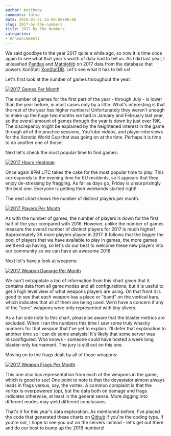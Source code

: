 ```yaml
---
author: Antibody
comments: false
date: 2018-01-21 14:00:00+00:00
slug: 2017-by-the-numbers
title: 2017 By The Numbers
categories:
- Announcements
---
```

We said goodbye to the year 2017 quite a while ago, so now it is time once again to see what 
that year's worth of data had to tell us. As I did last year, I unleashed [Pandas][pandas] and 
[Matplotlib][matplotlib] on 2017 data from the database that powers XonStat:
[XonStatDB][xonstatdb]. Let's see what it has to tell us!

Let's first look at the number of games throughout the year:

<a href="/m/uploads/2018/01/2017_games_per_month.png">
  <img src="/m/uploads/2018/01/2017_games_per_month.png" title="2017 Games Per Month" class="th m10">
</a>

The number of games for the first part of the year - through July - is lower than the year
before, in most cases only by a little. What's interesting is that the rest of the year has higher
numbers! Unfortunately they weren't enough to make up the huge two months we had in January and
February last year, so the overall amount of games through the year is down by just over 19K. The
discrepancy might be explained by the heightened interest in the game through all of the practice
sessions, YouTube videos, and player interviews for the Xonotic World Cup that was going on at 
the time. Perhaps it is time to do another one of those!

Next let's check the most popular time to find games:

<a href="/m/uploads/2018/01/2017_hours_heatmap.png">
  <img src="/m/uploads/2018/01/2017_hours_heatmap.png" title="2017 Hours Heatmap" class="th m10">
</a>

Once again 8PM UTC takes the cake for the most popular time to play. This corresponds to the
evening time for EU residents, so it appears that they enjoy de-stressing by fragging. As far
as days go, Friday is unsurprisingly the best one. Everyone is getting their weekends started
right!

The next chart shows the number of distinct players per month.

<a href="/m/uploads/2018/01/2017_players_per_month.png">
  <img src="/m/uploads/2018/01/2017_players_per_month.png" title="2017 Players Per Month" class="th m10">
</a>

As with the number of games, the number of players is down for the first half of the year compared
with 2016. However, unlike the number of games measure the overall number of distinct players for 2017 is much higher! 
Approximately 3K more players played in 2017. It follows
that the bigger the pool of players that we have available to play in games, the more games we'll end up
having, so let's do our best to welcome these new players into our community so we can have an
awesome 2018.

Next let's have a look at weapons: 

<a href="/m/uploads/2018/01/2017_weapon_damage_per_month.png">
  <img src="/m/uploads/2018/01/2017_weapon_damage_per_month.png" title="2017 Weapon Damage Per Month" class="th m10">
</a>

We can't extrapolate a ton of information from this chart given that it contains data from
all game modes and all configurations, but it is useful to get a high level view of what weapons
players are using. On that front it is good to see that each weapon has a place or "band" on the
vertical bars, which indicates that all of them are being used. We'd have a concern if any
of the "core" weapons were only represented with tiny slivers.

As a fun side note to this chart, please be aware that the blaster metrics are excluded. When I
ran the numbers this time I saw some truly whacky numbers for that weapon that I've yet to explain.
I'll defer that explanation to another time so I can do some analysis! It's likely that some server
was misconfigured. Who knows - someone could have hosted a week long blaster-only tournament. The
jury is still out on this one.

Moving on to the frags dealt by all of those weapons:

<a href="/m/uploads/2018/01/2017_weapon_frags_per_month.png">
  <img src="/m/uploads/2018/01/2017_weapon_frags_per_month.png" title="2017 Weapon Frags Per Month" class="th m10">
</a>

This one also has representation from each of the weapons in the game, which is good to see! One point to
note is that the devastator almost always leads in frags versus, say, the vortex. A common
complaint is that the vortex is overpowered (op), but the data both on damage and frags indicates
otherwise, at least in the general sense. More digging into different modes may yield different
conclusions.

That's it for this year's data exploration. As mentioned before, I've placed the code
that generated these charts on [Github][repo] if you're the coding type. If you're not, I hope 
to see you out on the servers instead - let's get out there and do our best to bump up
the 2018 numbers! 

[xonstatdb]: https://gitlab.com/xonotic/xonstatdb
[pandas]: http://pandas.pydata.org/
[matplotlib]: http://matplotlib.org/
[worldtimebuddy]: http://www.worldtimebuddy.com/
[repo]: https://github.com/antzucaro/xonotic-by-the-numbers
[nvd3]: http://nvd3.org/
